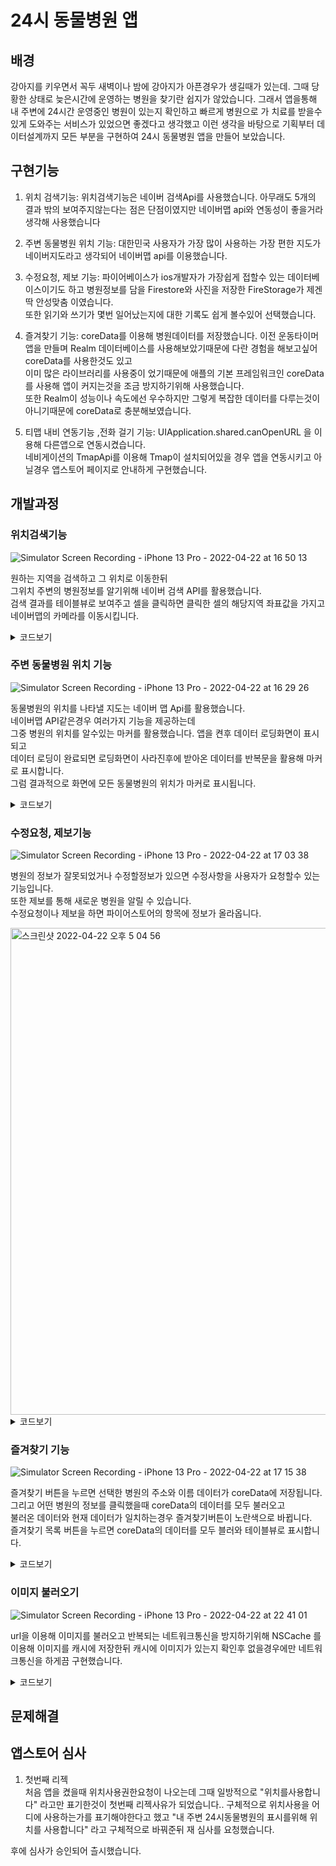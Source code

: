 # 24시 동물병원 앱

## 배경
강아지를 키우면서 꼭두 새벽이나 밤에 강아지가 아픈경우가 생길때가 있는데. 그때 당황한 상태로 늦은시간에 운영하는 병원을 찾기란 쉽지가 않았습니다. 그래서 앱을통해 내 주변에 24시간 운영중인 병원이 있는지 확인하고 빠르게 병원으로 가 치료를 받을수 있게 도와주는 서비스가 있었으면 좋겠다고 생각했고 이런 생각을 바탕으로 기획부터 데이터설계까지 모든 부분을 구현하여 24시 동물병원 앱을 만들어 보았습니다.


## 구현기능
1. 위치 검색기능: 위치검색기능은 네이버 검색Api를 사용했습니다. 아무래도 5개의 결과 밖의 보여주지않는다는 점은 단점이였지만 네이버맵 api와 연동성이 좋을거라 생각해 사용했습니다   
   
2. 주변 동물병원 위치 기능: 대한민국 사용자가 가장 많이 사용하는 가장 편한 지도가 네이버지도라고 생각되어 네이버맵 api를 이용했습니다.   
   
3. 수정요청, 제보 기능: 파이어베이스가 ios개발자가 가장쉽게 접할수 있는 데이터베이스이기도 하고 병원정보를 담을 Firestore와 사진을 저장한 FireStorage가 제겐 딱 안성맞춤 이였습니다.   
또한 읽기와 쓰기가 몇번 일어났는지에 대한 기록도 쉽게 볼수있어 선택했습니다.
   
4. 즐겨찾기 기능: coreData를 이용해 병원데이터를 저장했습니다. 이전 운동타이머 앱을 만들며 Realm 데이터베이스를 사용해보았기때문에 다란 경험을 해보고싶어 coreData를 사용한것도 있고    
이미 많은 라이브러리를 사용중이 었기때문에 애플의 기본 프레임워크인 coreData를 사용해 앱이 커지는것을 조금 방지하기위해 사용했습니다.   
또한 Realm이 성능이나 속도에선 우수하지만 그렇게 복잡한 데이터를 다루는것이 아니기때문에 coreData로 충분해보였습니다.   
    
5. 티맵 내비 연동기능 ,전화 걸기 기능: UIApplication.shared.canOpenURL 을 이용해 다른앱으로 연동시켰습니다.  
네비게이션의 TmapApi를 이용해 Tmap이 설치되어있을 경우 앱을 연동시키고 아닐경우 앱스토어 페이지로 안내하게 구현했습니다.    


## 개발과정



### 위치검색기능

![Simulator Screen Recording - iPhone 13 Pro - 2022-04-22 at 16 50 13](https://user-images.githubusercontent.com/93653997/164642882-f7b2a238-42f7-4bfe-afe1-63faf7a6966f.gif)


원하는 지역을 검색하고 그 위치로 이동한뒤   
그위치 주변의 병원정보를 알기위해 네이버 검색 API를 활용했습니다.   
검색 결과를 테이블뷰로 보여주고 셀을 클릭하면 클릭한 셀의 해당지역 좌표값을 가지고   
네이버맵의 카메라를 이동시킵니다.   
<details>
<summary>코드보기</summary>

네이버 검색 결과를 URL세션을 이용해 JSON형태로 받아와 모델로 만드는 코드  

```swift
static func fetchSearchService(queryValue: String, compltion: @escaping (Result<[SearchModel], Error>) -> Void) {
        DispatchQueue.global(qos: .default).async {
            let clientID = "AZNe9xs00tGIlUvyHPXj"
            let secretID = "XbdL_MZyWc"
            
            let query = "https://openapi.naver.com/v1/search/local.json?query=\(queryValue)&display=10&start=1&sort=random"
            
            guard let encodedQuery = query.addingPercentEncoding(withAllowedCharacters: NSCharacterSet.urlQueryAllowed) else {return}
            
            guard let url = URL(string: encodedQuery) else {return}
            
            var requestURL = URLRequest(url: url)
            
            requestURL.addValue(clientID, forHTTPHeaderField: "X-Naver-Client-Id")
            requestURL.addValue(secretID, forHTTPHeaderField: "X-Naver-Client-Secret")
            
            URLSession.shared.dataTask(with: requestURL) { data, respones, error in
                if error != nil {
                    compltion(.failure(error!))
                    return
                }
                
                guard let data = data else {
                    return
                }
                
                do {
                    let decodeData = try JSONDecoder().decode(SearchModelList.self, from: data)
                    let searhModels = decodeData.items.map {
                        SearchModel(name: $0.title, address: $0.roadAddress, x: $0.mapx, y: $0.mapy)
                    }
                    compltion(.success(searhModels))
                } catch {
                }
            }.resume()
        }
        
    }
}

```

받아온 모델을 통해 뷰에 보여줄 Viewmodel 코드   
데이터를 받기 시작한 시점과 끝난시점을 알기위해    
loddingStart와 lodingEnd 를만들었고    
이로인해 받아오는중의 로딩뷰를 표시했음    
델리게이트 패턴으로 HomeViewController에 lating값을 전달하고   
그 값을 이용해 카메라를 이동시켰음

```swift
final class SearchViewModel {
    
    var models : [SearchModel] = []
    
    var loddingStart: () -> Void = {}
    
    var lodingEnd: () -> Void = {}
    
    func count() -> Int {
        return models.count
    }
    
    func name(index: Int) -> String {
        return models[index].name.components(separatedBy: ["b","/","<",">"]).joined()
    }
    
    func address(index: Int) -> String {
        return models[index].address
    }
    
    func lating(index: Int) -> NMGLatLng {
        guard let xInt = Int(models[index].x) else {return NMGLatLng()}
        guard let yInt = Int(models[index].y) else {return NMGLatLng()}
        let xDouble = Double(xInt)
        let yDouble = Double(yInt)
        let tm = NMGTm128(x: xDouble, y: yDouble)
        let lating = tm.toLatLng()
        return lating
    }
    
    func fetch(searhText: String) {
        loddingStart()
        SearchService.fetchSearchService(queryValue: searhText) { [weak self] result in
             switch result {
             case .success(let models):
                 self?.models = models
                 self?.lodingEnd()
             case .failure(_):
                 self?.lodingEnd()
             }
        }
    }
}





```

델리게이트 패턴

```swift
protocol SearchViewDelegate: AnyObject {
    func locationData(lating: NMGLatLng)
}

func tableView(_ tableView: UITableView, didSelectRowAt indexPath: IndexPath) {
        guard let lating = searchViewModel?.lating(index: indexPath.row) else {return}
        delegate?.locationData(lating: lating)
        navigationController?.popViewController(animated: true)
        
        
    }
```
</details>




   
### 주변 동물병원 위치 기능    
![Simulator Screen Recording - iPhone 13 Pro - 2022-04-22 at 16 29 26](https://user-images.githubusercontent.com/93653997/164627998-dbfbf64c-405d-46d4-a186-9052abed6be2.gif)


동물병원의 위치를 나타낼 지도는 네이버 맵 Api를 활용했습니다.    
네이버맵 API같은경우 여러가지 기능을 제공하는데       
그중 병원의 위치를 알수있는 마커를 활용했습니다.
앱을 켠후 데이터 로딩화면이 표시되고   
데이터 로딩이 완료되면 로딩화면이 사라진후에 받아온 데이터를 반복문을 활용해 마커로 표시합니다.   
그럼 결과적으로 화면에 모든 동물병원의 위치가 마커로 표시됩니다.
<details>
<summary>코드보기</summary>

파이어베이스에서 데이터를 받아와 모델로 만드는 Service 코드

```swift
struct HospitalService {
    static func fetchHospital(compltion: @escaping (Result<[HospitalModel],Error>) -> Void) {
        let db = Firestore.firestore().collection("hospital")
        db.getDocuments() { snapshot, error in
            if let error = error {
                compltion(.failure(error))
                return
            }
            guard let doc = snapshot?.documents else {return}
            let model = doc.map {
                HospitalModel(dic: $0.data())
            }
            compltion(.success(model))
        }
    }
}
```
  
ViewModel 코드   
데이터를 받은게 끝나는 시점을 알기위해 만든 lodingEnd   
이 클로져를 이용해 로딩이 끝난 시점에 뷰를 보여줌   

```swift
final class HospitalViewModel {
    

    var models: [HospitalModel] = []
    
    var lodingEnd: () -> Void = {}
    
    func fetch() {
        HospitalService.fetchHospital { [weak self] result in
            switch result {
            case .success(let model):
                self?.models = model
                self?.lodingEnd()
            case .failure(_):
                self?.lodingEnd()
            }
        }
    }
}

```

이 viewModel을 이용해 반복문을 통해 마커를 생성하는 코드   
viewModel에서 만든 lodingEnd 클료져가 호출되면 아래 함수가 호출됨   

```swift
private func lodingViewOFF() {
        //네이버 공식문서에서 같은 이미지를 쓰는경우 오버레이 이미지를 하나만 생성해서 사용해야한다고 합니다.
        let image = NMFOverlayImage(name: "마커이미지")
        loadingView.removeFromSuperview()
            for models in hospitalViewModel.models {
                DispatchQueue.global(qos: .default).async { [weak self] in
                let marker = NMFMarker()
                marker.iconImage = image
                marker.position = NMGLatLng(lat: models.x, lng: models.y)
                marker.width = 40
                marker.height = 60
                marker.touchHandler = { [weak self] (ovrlay: NMFOverlay) -> Bool in
                    self?.marker.mapView = nil
                    self?.containerView.viewModel = DetailViewModel(model: models)
                    self?.animatePresentContainer()
                    self?.selectCameraZoom()
                    let camUpdate = NMFCameraUpdate(scrollTo: NMGLatLng(lat: models.x, lng: models.y))
                    self?.naverMapView.moveCamera(camUpdate)
                    return true
                }
                DispatchQueue.main.async { [weak self] in
                    marker.mapView = self?.naverMapView
                   }
                }
            }
        }
```
</details>



### 수정요청, 제보기능

![Simulator Screen Recording - iPhone 13 Pro - 2022-04-22 at 17 03 38](https://user-images.githubusercontent.com/93653997/164645152-cef8e7a0-2c26-49fc-ab2a-729c620fc962.gif)


병원의 정보가 잘못되었거나 수정할정보가 있으면 수정사항을 사용자가 요청할수 있는 기능입니다.   
또한 제보를 통해 새로운 병원을 알릴 수 있습니다.     
수정요청이나 제보을 하면 파이어스토어의 항목에 정보가 올라옵니다.   

<img width="779" alt="스크린샷 2022-04-22 오후 5 04 56" src="https://user-images.githubusercontent.com/93653997/164645445-aaefcce1-3dae-4baa-87c7-5142670c9d74.png">

   
<details>
<summary>코드보기</summary>


제보, 수정요청 서비스 코드
```swift
struct EditService {
    static func uploadEditData(type: String, name: String, text: String,compliton: @escaping (Error?) -> Void) {
        let db = Firestore.firestore().collection(type)
        db.document().setData(["병원이름": name,"수정내용" : text]) { error in
            compliton(error)
        }
    }
    
    static func report(name: String, address: String, compltion: @escaping (Error?) -> Void) {
        let db = Firestore.firestore().collection("새로운 병원 제보")
        db.document().setData(["병원이름": name,"위치" : address]) { error in
            compltion(error)
        }
    }
}
```

</details>


### 즐겨찾기 기능

![Simulator Screen Recording - iPhone 13 Pro - 2022-04-22 at 17 15 38](https://user-images.githubusercontent.com/93653997/164647188-ed97da58-db2d-4028-a9ca-371108a50b31.gif)

즐겨찾기 버튼을 누르면 선택한 병원의 주소와 이름 데이터가 coreData에 저장됩니다.   
그리고 어떤 병원의 정보를 클릭했을때 coreData의 데이터를 모두 불러오고   
불러온 데이터와 현재 데이터가 일치하는경우 즐겨찾기버튼이 노란색으로 바뀝니다.   
즐겨찾기 목록 버튼을 누르면 coreData의 데이터를 모두 블러와 테이블뷰로 표시합니다.   

<details>
<summary>코드보기</summary>

코어데이터의 CRD 코드입니다.
```swift
struct CoreDataService {
    
  static let context = (UIApplication.shared.delegate as! AppDelegate).persistentContainer.viewContext
    
    static func uploadCoreData(name: String, address: String) {
        let model = Favorite(context: context)
        model.name = name
        model.address = address
        do {
            try context.save()
        } catch {
        }
    }
    
    static func loadCoreData(compltion: @escaping ([Favorite]) -> Void) {
        let request : NSFetchRequest<Favorite> = Favorite.fetchRequest()
        do {
            let model = try context.fetch(request)
            compltion(model)
        } catch {
        }
    }
    
    static func deleteCoreData(model: Favorite) {
        context.delete(model)
        do {
           try context.save()
        } catch {
        }
    }
}

```

즐겨찾기 ViewModel과 현재보고있는 ViewModel을 비교해서 즐겨찾기버튼을 노란색으로 설정하는 코드입니다

```swift
private func fetchFavorite(image: UIImageView) {
         guard let viewModel = viewModel else {return}
        favoriteviewModel.fetch()
        for model in favoriteviewModel.coreDataModels {
            if model.name == viewModel.name {
                currentFavorite = true
                image.tintColor = .yellow
                break
            } else {
                currentFavorite = false
                image.tintColor = .white
            }
        }
     }
```

</details>


### 이미지 불러오기
   
![Simulator Screen Recording - iPhone 13 Pro - 2022-04-22 at 22 41 01](https://user-images.githubusercontent.com/93653997/164726088-1f49c35f-7b84-466d-b2b5-529f5f7cbfa8.gif)


url을 이용해 이미지를 불러오고 반복되는 네트워크통신을 방지하기위해 NSCache 를 이용해 이미지를 캐시에 저장한뒤 캐시에 이미지가 있는지 확인후 없을경우에만 네트워크통신을 하게끔 구현했습니다. 

<details>
<summary>코드보기</summary>

```swift
var imageCache = NSCache<NSString, UIImage>()

struct ImageLoader {
    static func fetchImage(url: String, compliton: @escaping (UIImage) -> Void) {
        
        DispatchQueue.global(qos: .default).async {
            let cachedKey =  NSString(string: url)
            //이미지가 캐시에 있는지 확인
            //캐시에 이미지가 있으면 이미지를 바로 전달
            if let cachedImage = imageCache.object(forKey: cachedKey) {
                compliton(cachedImage)
                return
            }
        
        //없는 경우 url통신 시작
        guard let url = URL(string: url) else {return}
        
        URLSession.shared.dataTask(with: url) { data, respones, error in
            if error != nil {
                guard let image = UIImage(named: "이미지가없습니다") else {return}
                compliton(image)
                return
            }
            
            guard let imageData = data else {return}
            
            guard let photoImage = UIImage(data: imageData) else {return}
            
            //그리고 캐시에 넣어줌 그럼 다음부터는 url 통신을 안해도됨
            imageCache.setObject(photoImage, forKey: cachedKey)
            
            
            compliton(photoImage)
        }.resume()
        }
    }
}
```


</details>


## 문제해결 


## 앱스토어 심사
1. 첫번째 리젝   
처음 앱을 켰을때 위치사용권한요청이 나오는데 그때 일방적으로 "위치를사용합니다" 라고만 표기한것이 첫번째 리젝사유가 되었습니다.. 구체적으로 위치사용을 어디에 사용하는가를 표기해야한다고 했고 "내 주변 24시동물병원의 표시를위해 위치를 사용합니다" 라고 구체적으로 바꿔준뒤 재 심사를 요청했습니다.

후에 심사가 승인되어 츨시했습니다.


